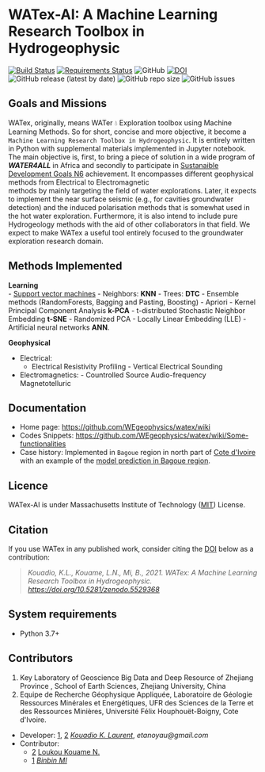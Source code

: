 # WATex-AI: A Machine Learning Research Toolbox in Hydrogeophysic

[![Build Status](https://travis-ci.com/WEgeophysics/watex.svg?branch=master)](https://travis-ci.com/WEgeophysics/watex)
 [![Requirements Status](https://requires.io/github/WEgeophysics/watex/requirements.svg?branch=master)](https://requires.io/github/WEgeophysics/watex/requirements/?branch=master)
  ![GitHub](https://img.shields.io/github/license/WEgeophysics/watex?color=blue&label=Licence&style=flat-square)
  [![DOI](https://zenodo.org/badge/DOI/10.5281/zenodo.5529368.svg)](https://doi.org/10.5281/zenodo.5529368)
  ![GitHub release (latest by date)](https://img.shields.io/github/v/release/WEgeophysics/watex) 
  ![GitHub repo size](https://img.shields.io/github/repo-size/WEgeophysics/watex?style=flat-square) 
  ![GitHub issues](https://img.shields.io/github/issues/WEgeophysics/watex)


##  Goals and Missions 

WATex, originally, means WATer 💧 Exploration toolbox using Machine Learning Methods. So for short, concise
 and more objective, it become a `Machine Learning Research Toolbox in Hydrogeophysic`. 
 It is entirely written in Python with supplemental materials implemented in Jupyter notebook.
  The main objective is, first, to bring a piece of solution in a wide program of  **_WATER4ALL_** 
   in Africa and secondly to participate in [Sustanaible Development Goals N6](https://www.un.org/sustainabledevelopment/development-agenda/) achievement.
   It encompasses different geophysical methods from Electrical to Electromagnetic  
    methods by mainly targeting the field of water explorations. Later, it expects to implement the near surface 
    seismic (e.g., for cavities groundwater detection) and the induced polarisation methods that is somewhat 
    used in the hot water exploration. Furthermore, it is also intend to include pure Hydrogeology methods 
    with the aid of other collaborators in that field. We expect to make WATex a useful tool entirely
     focused to the groundwater exploration research domain.
      
## Methods Implemented

   **Learning**  
    -  [Support vector machines](https://www.csie.ntu.edu.tw/~cjlin/libsvm/) -  Neighbors: **KNN**  -  Trees: **DTC** -  Ensemble methods (RandomForests, Bagging and Pasting, Boosting) -  Apriori -  Kernel Principal Component Analysis **k-PCA** -  t-distributed Stochastic Neighbor Embedding **t-SNE** -  Randomized PCA -  Locally Linear Embedding (LLE) -  Artificial neural networks **ANN**. 
         
   **Geophysical** 
   - Electrical: 
     - Electrical Resistivity Profiling  - Vertical Electrical Sounding 
   - Electromagnetics: - Countrolled Source Audio-frequency Magnetotelluric 

## Documentation 

* Home page: https://github.com/WEgeophysics/watex/wiki
* Codes Snippets: https://github.com/WEgeophysics/watex/wiki/Some-functionalities
* Case history: Implemented in `Bagoue` region in north part of [Cote d'Ivoire](https://en.wikipedia.org/wiki/Ivory_Coast) with an
         example of the [model prediction in Bagoue region](https://github.com/WEgeophysics/watex/blob/WATex-process/examples/codes/pred_r.PNG). 

## Licence 

WATex-AI is under Massachusetts Institute of Technology ([MIT](https://www.mit.edu/~amini/LICENSE.md)) License.

## Citation

If you use WATex in any published work, consider citing the [DOI](https://doi.org/10.5281/zenodo.5529368) below as a contribution:

> *Kouadio, K.L., Kouame, L.N., Mi, B., 2021. WATex: A Machine Learning Research Toolbox in Hydrogeophysic. https://doi.org/10.5281/zenodo.5529368*

## System requirements
* Python 3.7+ 

## Contributors
  
1. Key Laboratory of Geoscience Big Data and Deep Resource of Zhejiang Province , School of Earth Sciences, Zhejiang University, China
2. Equipe de Recherche Géophysique Appliquée, Laboratoire de Géologie Ressources Minérales et Energétiques, UFR des Sciences de la Terre et des Ressources Minières, Université Félix Houphouët-Boigny, Cote d'Ivoire. 

* Developer: [1](http://www.zju.edu.cn/english/), [2](https://www.univ-fhb.edu.ci/index.php/ufr-strm/) [_Kouadio K. Laurent_](kkouao@zju.edu.cn), _etanoyau@gmail.com_
* Contributor: 
    - [2](https://www.univ-fhb.edu.ci/index.php/ufr-strm/) [Loukou Kouame N.](moayek@gmail.com)
    - [1](http://www.zju.edu.cn/english/) [_Binbin MI_](mibinbin@zju.edu.cn)
    



	
	
	
	
	
	
	
	
	
	
	
	
	
	
	
